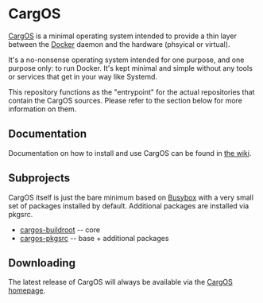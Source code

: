 # CargOS

[CargOS](https://www.cargos.io/) is a minimal operating system intended to provide a thin layer between
the [Docker](https://www.docker.io/) daemon and the hardware (phsyical or virtual).

It's a no-nonsense operating system intended for one purpose, and one purpose only: to run Docker. It's kept minimal and simple without any tools or services that get in your way like Systemd.

This repository functions as the "entrypoint" for the actual repositories that
contain the CargOS sources. Please refer to the section below for more information
on them.

## Documentation

Documentation on how to install and use CargOS can be found in [the wiki](https://github.com/RedCoolBeans/CargOS/wiki).

## Subprojects

CargOS itself is just the bare minimum based on [Busybox](http://www.busybox.net/) with
a very small set of packages installed by default. Additional packages are installed
via pkgsrc.

- [cargos-buildroot](https://github.com/RedCoolBeans/cargos-buildroot) -- core
- [cargos-pkgsrc](https://github.com/RedCoolBeans/pkgsrc-cargos) -- base + additional packages

## Downloading

The latest release of CargOS will always be available via the [CargOS homepage](https://www.cargos.io/).
